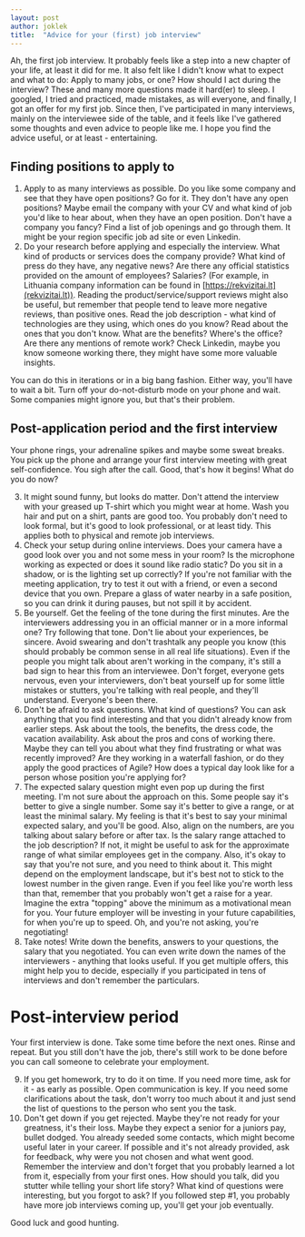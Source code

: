 ```yaml
---
layout: post
author: joklek
title:  "Advice for your (first) job interview"
---
```


Ah, the first job interview. It probably feels like a step into a new chapter of your life, at least it did for me. It also felt like I didn't know what to expect and what to do: Apply to many jobs, or one? How should I act during the interview? These and many more questions made it hard(er) to sleep. I googled, I tried and practiced, made mistakes, as will everyone, and finally, I got an offer for my first job. Since then, I've participated in many interviews, mainly on the interviewee side of the table, and it feels like I've gathered some thoughts and even advice to people like me. I hope you find the advice useful, or at least - entertaining.

## Finding positions to apply to
1. Apply to as many interviews as possible. Do you like some company and see that they have open positions? Go for it. They don't have any open positions? Maybe email the company with your CV and what kind of job you'd like to hear about, when they have an open position. Don't have a company you fancy? Find a list of job openings and go through them. It might be your region specific job ad site or even Linkedin.
2. Do your research before applying and especially the interview. What kind of products or services does the company provide? What kind of press do they have, any negative news? Are there any official statistics provided on the amount of employees? Salaries? (For example, in Lithuania company information can be found in [https://rekvizitai.lt](rekvizitai.lt)). Reading the product/service/support reviews might also be useful, but remember that people tend to leave more negative reviews, than positive ones. Read the job description - what kind of technologies are they using, which ones do you know? Read about the ones that you don't know. What are the benefits? Where's the office? Are there any mentions of remote work? Check Linkedin, maybe you know someone working there, they might have some more valuable insights.

You can do this in iterations or in a big bang fashion. Either way, you'll have to wait a bit. Turn off your do-not-disturb mode on your phone and wait. Some companies might ignore you, but that's their problem.
## Post-application period and the first interview
Your phone rings, your adrenaline spikes and maybe some sweat breaks. You pick up the phone and arrange your first interview meeting with great self-confidence. You sigh after the call. Good, that's how it begins! What do you do now? 

3. It might sound funny, but looks do matter. Don't attend the interview with your greased up T-shirt which you might wear at home. Wash you hair and put on a shirt, pants are good too. You probably don't need to look formal, but it's good to look professional, or at least tidy. This applies both to physical and remote job interviews.
4. Check your setup during online interviews. Does your camera have a good look over you and not some mess in your room? Is the microphone working as expected or does it sound like radio static? Do you sit in a shadow, or is the lighting set up correctly? If you're not familiar with the meeting application, try to test it out with a friend, or even a second device that you own. Prepare a glass of water nearby in a safe position, so you can drink it during pauses, but not spill it by accident.
5. Be yourself. Get the feeling of the tone during the first minutes. Are the interviewers addressing you in an official manner or in a more informal one? Try following that tone. Don't lie about your experiences, be sincere. Avoid swearing and don't trashtalk any people you know (this should probably be common sense in all real life situations). Even if the people you might talk about aren't working in the company, it's still a bad sign to hear this from an interviewee. Don't forget, everyone gets nervous, even your interviewers, don't beat yourself up for some little mistakes or stutters, you're talking with real people, and they'll understand. Everyone's been there.
6. Don't be afraid to ask questions. What kind of questions? You can ask anything that you find interesting and that you didn't already know from earlier steps. Ask about the tools, the benefits, the dress code, the vacation availability. Ask about the pros and cons of working there. Maybe they can tell you about what they find frustrating or what was recently improved? Are they working in a waterfall fashion, or do they apply the good practices of Agile? How does a typical day look like for a person whose position you're applying for?
7. The expected salary question might  even pop up during the first meeting. I'm not sure about the approach on this. Some people say it's better to give a single number. Some say it's better to give a range, or at least the minimal salary. My feeling is that it's best to say your minimal expected salary, and you'll be good. Also, align on the numbers, are you talking about salary before or after tax. Is the salary range attached to the job description? If not, it might be useful to ask for the approximate range of what similar employees get in the company. Also, it's okay to say that you're not sure, and you need to think about it. This might depend on the employment landscape, but it's best not to stick to the lowest number in the given range. Even if you feel like you're worth less than that, remember that you probably won't get a raise for a year. Imagine the extra "topping" above the minimum as a motivational mean for you. Your future employer will be investing in your future capabilities, for when you're up to speed. Oh, and you're not asking, you're negotiating!
8. Take notes! Write down the benefits, answers to your questions, the salary that you negotiated. You can even write down the names of the interviewers - anything that looks useful. If you get multiple offers, this might help you to decide, especially if you participated in tens of interviews and don't remember the particulars.

# Post-interview period
Your first interview is done. Take some time before the next ones. Rinse and repeat. But you still don't have the job, there's still work to be done before you can call someone to celebrate your employment.

9. If you get homework, try to do it on time. If you need more time, ask for it - as early as possible. Open communication is key. If you need some clarifications about the task, don't worry too much about it and just send the list of questions to the person who sent you the task.
10. Don't get down if you get rejected. Maybe they're not ready for your greatness, it's their loss. Maybe they expect a senior for a juniors pay, bullet dodged. You already seeded some contacts, which might become useful later in your career. If possible and it's not already provided, ask for feedback, why were you not chosen and what went good. Remember the interview and don't forget that you probably learned a lot from it, especially from your first ones. How should you talk, did you stutter while telling your short life story? What kind of questions were interesting, but you forgot to ask? If you followed step #1, you probably have more job interviews coming up, you'll get your job eventually.

Good luck and good hunting.


